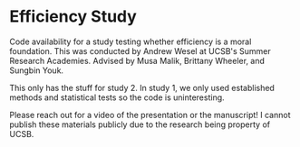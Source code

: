 # Efficiency Study

Code availability for a study testing whether efficiency is a moral foundation. This was conducted by Andrew Wesel at UCSB's Summer Research Academies. Advised by Musa Malik, Brittany Wheeler, and Sungbin Youk.

This only has the stuff for study 2. In study 1, we only used established methods and statistical tests so the code is uninteresting.

Please reach out for a video of the presentation or the manuscript! I cannot publish these materials publicly due to the research being property of UCSB.
